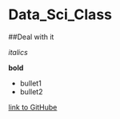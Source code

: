 # Data_Sci_Class

##Deal with it

*italics*

**bold**

* bullet1
* bullet2

[link to GitHube](https://github.com)
